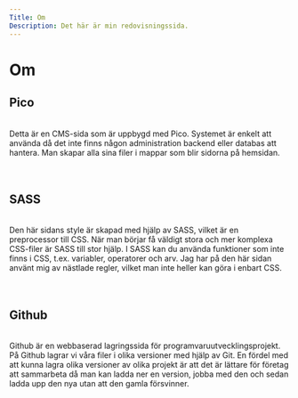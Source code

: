 ```yaml
---
Title: Om
Description: Det här är min redovisningssida.
---
```


Om
==========================
<div class="about">
<h2>Pico</h2>
<br>
Detta är en CMS-sida som är uppbygd med Pico. Systemet är enkelt att använda då det inte finns någon administration backend eller databas att hantera. Man skapar alla sina filer i mappar som blir sidorna på hemsidan.<br><br><br>

<h2>SASS</h2>
<br>
Den här sidans style är skapad med hjälp av SASS, vilket är en preprocessor till CSS. När man börjar få väldigt stora och mer komplexa CSS-filer är SASS till stor hjälp. I SASS kan du använda funktioner som inte finns i CSS, t.ex. variabler, operatorer och arv. Jag har på den här sidan använt mig av nästlade regler, vilket man inte heller kan göra i enbart CSS.<br><br><br>

<h2>Github</h2>
<br>
Github är en webbaserad lagringssida för programvaruutvecklingsprojekt. På Github lagrar vi våra filer i olika versioner med hjälp av Git. En fördel med att kunna lagra olika versioner av olika projekt är att det är lättare för företag att sammarbeta då man kan ladda ner en version, jobba med den och sedan ladda upp den nya utan att den gamla försvinner.
</div>
